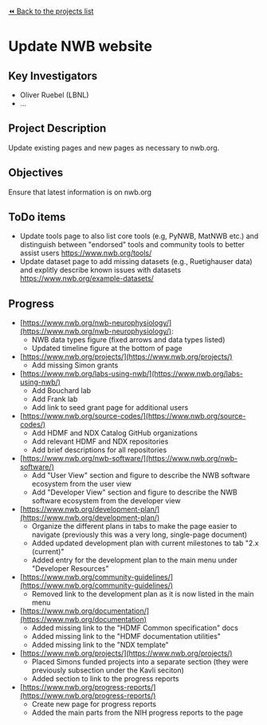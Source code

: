 [:rewind: Back to the projects list](../../README.md#ProjectsList)


# Update NWB website

## Key Investigators

* Oliver Ruebel (LBNL)
* ...

## Project Description

Update existing pages and new pages as necessary to nwb.org.

## Objectives

Ensure that latest information is on nwb.org

## ToDo items

* Update tools page to also list core tools (e.g, PyNWB, MatNWB etc.) and distinguish between "endorsed" tools and community tools to better assist users https://www.nwb.org/tools/
* Update dataset page to add missing datasets (e.g., Ruetighauser data) and explitly describe known issues with datasets https://www.nwb.org/example-datasets/

## Progress

* [https://www.nwb.org/nwb-neurophysiology/](https://www.nwb.org/nwb-neurophysiology/):
   * NWB data types figure (fixed arrows and data types listed)
  * Updated timeline figure at the bottom of page
* [https://www.nwb.org/projects/](https://www.nwb.org/projects/)
  * Add missing Simon grants
* [https://www.nwb.org/labs-using-nwb/](https://www.nwb.org/labs-using-nwb/)
  * Add Bouchard lab
  * Add Frank lab
  * Add link to seed grant page for additional users
* [https://www.nwb.org/source-codes/](https://www.nwb.org/source-codes/)
  * Add HDMF and NDX Catalog GitHub organizations
  * Add relevant HDMF and NDX repositories
  * Add brief descriptions for all repositories
* [https://www.nwb.org/nwb-software/](https://www.nwb.org/nwb-software/)
  * Add "User View" section and figure to describe the NWB software ecosystem from the user view
  * Add "Developer View" section and figure to describe the NWB software ecosystem from the developer view
* [https://www.nwb.org/development-plan/](https://www.nwb.org/development-plan/)
  * Organize the different plans in tabs to make the page easier to navigate (previously this was a very long, single-page document)
  * Added updated development plan with current milestones to tab "2.x (current)"
  * Added entry for the development plan to the main menu under "Developer Resources"
* [https://www.nwb.org/community-guidelines/](https://www.nwb.org/community-guidelines/)
  * Removed link to the development plan as it is now listed in the main menu
* [https://www.nwb.org/documentation/](https://www.nwb.org/documentation)
  * Added missing link to the "HDMF Common specification" docs
  * Added missing link to the "HDMF documentation utilities"
  * Added missing link to the "NDX template"
* [https://www.nwb.org/projects/](https://www.nwb.org/projects/)
  * Placed Simons funded projects into a separate section (they were previously subsection under the Kavli seciton)
  * Added section to link to the progress reports
* [https://www.nwb.org/progress-reports/](https://www.nwb.org/progress-reports/)
  * Create new page for progress reports
  * Added the main parts from the NIH progress reports to the page


